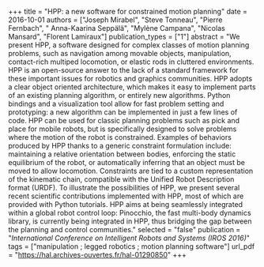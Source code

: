 +++
title = "HPP: a new software for constrained motion planning"
date = 2016-10-01
authors = ["Joseph Mirabel", "Steve Tonneau", "Pierre Fernbach", " Anna-Kaarina Seppälä", "Mylène Campana", "Nicolas Mansard", "Florent Lamiraux"]
publication_types = ["1"]
abstract = "We present HPP, a software designed for complex classes of motion planning problems, such as navigation among movable objects, manipulation, contact-rich multiped locomotion, or elastic rods in cluttered environments. HPP is an open-source answer to the lack of a standard framework for these important issues for robotics and graphics communities. HPP adopts a clear object oriented architecture, which makes it easy to implement parts of an existing planning algorithm, or entirely new algorithms. Python bindings and a visualization tool allow for fast problem setting and prototyping: a new algorithm can be implemented in just a few lines of code. HPP can be used for classic planning problems such as pick and place for mobile robots, but is specifically designed to solve problems where the motion of the robot is constrained. Examples of behaviors produced by HPP thanks to a generic constraint formulation include: maintaining a relative orientation between bodies, enforcing the static equilibrium of the robot, or automatically inferring that an object must be moved to allow locomotion. Constraints are tied to a custom representation of the kinematic chain, compatible with the Unified Robot Description format (URDF). To illustrate the possibilities of HPP, we present several recent scientific contributions implemented with HPP, most of which are provided with Python tutorials. HPP aims at being seamlessly integrated within a global robot control loop: Pinocchio, the fast multi-body dynamics library, is currently being integrated in HPP, thus bridging the gap between the planning and control communities."
selected = "false"
publication = "*International Conference on Intelligent Robots and Systems (IROS 2016)*"
tags = ["manipulation ; legged robotics ; motion planning software"]
url_pdf = "https://hal.archives-ouvertes.fr/hal-01290850"
+++

